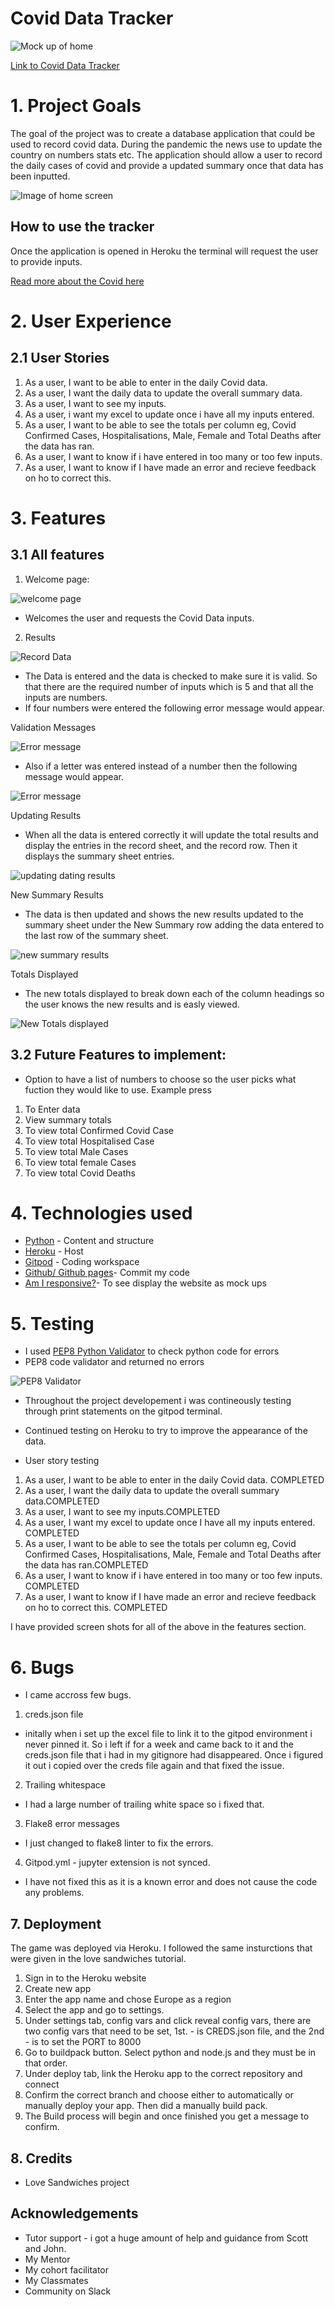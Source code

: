 # Covid Data Tracker 
![Mock up of home](/readmeimages/amiresponsiveimgcoviddata.PNG)

[Link to Covid Data Tracker](https://covid-data2022.herokuapp.com/)

# 1. Project Goals
The goal of the project was to create a database application that could be used to record covid data. During the pandemic the news use to update the country on numbers stats etc. The application should allow a user to record the daily cases of covid and provide a updated summary once that data has been inputted. 

![Image of home screen](/readmeimages/enteryourdata.PNG)
##  How to use the tracker
Once the application is opened in Heroku the terminal will request the user to provide inputs. 

[Read more about the Covid here](https://en.wikipedia.org/wiki/COVID-19)

# 2. User Experience

## 2.1 User Stories 
1. As a user, I want to be able to enter in the daily Covid data. 
2. As a user, I want the daily data to update the overall summary data.
3. As a user, I want to see my inputs.
4. As a user, i want my excel to update once i have all my inputs entered.
5. As a user, I want to be able to see the totals per column eg, Covid Confirmed Cases, Hospitalisations, Male, Female and Total Deaths after the data has ran.
6. As a user, I want to know if i have entered in too many or too few inputs. 
7. As a user, I want to know if I have made an error and recieve feedback on ho to correct this. 


# 3. Features

## 3.1 All features

1. Welcome page:

![welcome page](readmeimages/enteryourdata.PNG)

- Welcomes the user and requests the Covid Data inputs. 

2. Results 

![Record Data](readmeimages/dataentered.PNG)
- The Data is entered and the data is checked to make sure it is valid. So that there are the required number of inputs which is 5 and that all the inputs are numbers.
- If four numbers were entered the following error message would appear. 

Validation Messages

![Error message](readmeimages/validationerror.PNG)

- Also if a letter was entered instead of a number then the following message would appear. 

![Error message](readmeimages/errormsgtwo.PNG)

Updating Results 

- When all the data is entered correctly it will update the total results and display the entries in the record sheet, and the record row. Then it displays the summary sheet entries. 

![updating dating results](readmeimages/updatingresults.PNG)

New Summary Results 

- The data is then updated and shows the new results updated to the summary sheet under the New Summary row adding the data entered to the last row of the summary sheet. 

![new summary results](readmeimages/newsummaryresults.PNG)

Totals Displayed 

- The new totals displayed to break down each of the column headings so the user knows the new results and is easly viewed. 

![New Totals displayed](readmeimages/summarytotals.PNG)


## 3.2 Future Features to implement:
- Option to have a list of numbers to choose so the user picks what fuction they would like to use. 
Example press 
1. To Enter data
2. View summary totals
3. To view total Confirmed Covid Case
4. To view total Hospitalised Case
5. To view total Male Cases
6. To view total female Cases
7. To view total Covid Deaths




# 4. Technologies used 
* [Python](https://en.wikipedia.org/wiki/Python_(programming_language)) - Content and structure
* [Heroku](https://id.heroku.com/login) - Host
* [Gitpod](https://www.gitpod.io/) - Coding workspace
* [Github/ Github pages](https://github.com/)- Commit my code
* [Am I responsive?](http://ami.responsivedesign.is/#)- To see display the website as mock ups  




# 5. Testing 
- I used [PEP8 Python Validator](https://validator.w3.org/#validate_by_input) to check python code for errors 
- PEP8 code validator and returned no errors

![PEP8 Validator](readmeimages/pep8validator.PNG)

- Throughout the project developement i was contineously testing through print statements on the gitpod terminal. 
- Continued testing on Heroku to try to improve the appearance of the data.

- User story testing
1. As a user, I want to be able to enter in the daily Covid data. COMPLETED 
2. As a user, I want the daily data to update the overall summary data.COMPLETED 
3. As a user, I want to see my inputs.COMPLETED  
4. As a user, I want my excel to update once I have all my inputs entered. COMPLETED 
5. As a user, I want to be able to see the totals per column eg, Covid Confirmed Cases, Hospitalisations, Male, Female and Total Deaths after the data has ran.COMPLETED  
6. As a user, I want to know if i have entered in too many or too few inputs. COMPLETED 
7. As a user, I want to know if I have made an error and recieve feedback on ho to correct this. COMPLETED 

I have provided screen shots for all of the above in the features section. 

# 6. Bugs
- I came accross few bugs. 
1. creds.json file
- initally when i set up the excel file to link it to the gitpod environment i never pinned it. So i left if for a week and came back to it and the creds.json file that i had in my gitignore had disappeared. Once i figured it out i copied over the creds file again and that fixed the issue. 
2. Trailing whitespace 
- I had a large number of trailing white space so i fixed that.
3. Flake8 error messages
- I just changed to flake8 linter to fix the errors. 
4. Gitpod.yml - jupyter extension is not synced.
- I have not fixed this as it is a known error and does not cause the code any problems. 






## 7. Deployment

The game was deployed via Heroku. I followed the same insturctions that were given in the love sandwiches tutorial. 
1. Sign in to the Heroku website 
2. Create new app
3. Enter the app name and chose Europe as a region 
4. Select the app and go to settings. 
5. Under settings tab, config vars and click reveal config vars, there are two config vars that need to be set,  1st. -  is CREDS.json file, and the 2nd -  is to set the PORT to 8000
6. Go to buildpack button. Select python and node.js and they must be in that order. 
7. Under deploy tab, link the Heroku app to the correct repository and connect
8. Confirm the correct branch and choose either to automatically or manually deploy your app. Then did a manually build pack. 
9. The Build process will begin and once finished you get a message to confirm. 



## 8. Credits
- Love Sandwiches project

## Acknowledgements
- Tutor support - i got a huge amount of help and guidance from Scott and John. 
- My Mentor
- My cohort facilitator
- My Classmates
- Community on Slack



